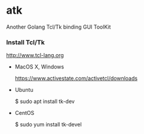 # atk
Another Golang Tcl/Tk binding GUI ToolKit


### Install Tcl/Tk

http://www.tcl-lang.org

* MacOS X, Windows

	https://www.activestate.com/activetcl/downloads

* Ubuntu

	$ sudo apt install tk-dev


* CentOS

	$ sudo yum install tk-devel
